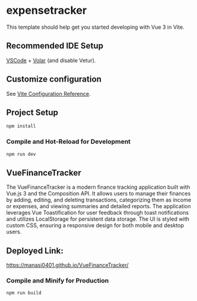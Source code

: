 # expensetracker

This template should help get you started developing with Vue 3 in Vite.

## Recommended IDE Setup

[VSCode](https://code.visualstudio.com/) + [Volar](https://marketplace.visualstudio.com/items?itemName=Vue.volar) (and disable Vetur).

## Customize configuration

See [Vite Configuration Reference](https://vitejs.dev/config/).

## Project Setup

```sh
npm install
```

### Compile and Hot-Reload for Development

```sh
npm run dev
```

## VueFinanceTracker

The VueFinanceTracker is a modern finance tracking application built with Vue.js 3 and the Composition API. It allows users to manage their finances by adding, editing, and deleting transactions, categorizing them as income or expenses, and viewing summaries and detailed reports. The application leverages Vue Toastification for user feedback through toast notifications and utilizes LocalStorage for persistent data storage. The UI is styled with custom CSS, ensuring a responsive design for both mobile and desktop users.

## Deployed Link:
https://manasi0401.github.io/VueFinanceTracker/

### Compile and Minify for Production

```sh
npm run build
```
